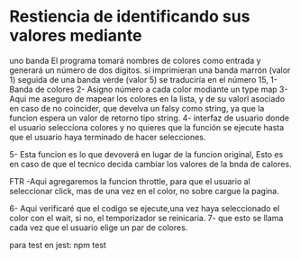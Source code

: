 # Restiencia de identificando sus valores mediante
uno banda 
El programa tomará nombres de colores
como entrada y generará un número de dos dígitos.
si imprimieran una
banda marrón (valor 1) seguida de una banda verde (valor 5)
 se traduciría en el número 15,
1- Banda de colores 
2- Asigno número a cada color modiante un type map
3- Aqui me aseguro de mapear los colores en la lista, y de su valorl asociado
en caso de no coincider, que develva un falsy como string, ya que
la funcion espera un valor de retorno tipo string.
4- interfaz de usuario donde el usuario selecciona colores y no quieres que
  la función se ejecute hasta que el usuario 
  haya terminado de hacer selecciones.

5- Esta funcion es lo que devoverá en 
    lugar de la funcion original, Esto es
    en caso de  que el tecnico decida 
    cambiar los valores de la bnda de calores.

FTR -Aqui agregaremos la funcion throttle, para que el
usuario al seleccionar click, mas de una vez en el color, 
no sobre cargue la pagina.

6- Aqui verificaré que el codigo se ejecute,una vez
haya seleccionado el color con el wait, 
si no, el temporizador se reinicaria.
7- que esto se llama cada vez que el usuario elige un par de colores.

para test en jest: npm test